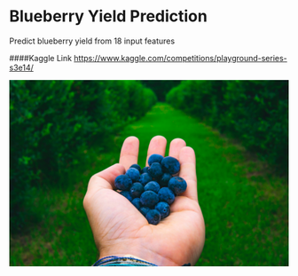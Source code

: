 # Blueberry Yield Prediction
Predict blueberry yield from 18 input features

####Kaggle Link
https://www.kaggle.com/competitions/playground-series-s3e14/

![Blueberry](header.jpg)
